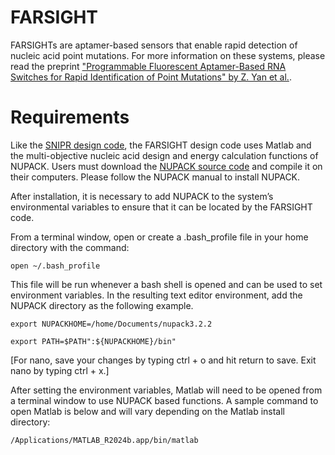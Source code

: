 # FARSIGHT
FARSIGHTs are aptamer-based sensors that enable rapid detection of nucleic acid point mutations. For more information on these systems, please read the preprint ["Programmable Fluorescent Aptamer-Based RNA Switches for Rapid Identification of Point Mutations" by Z. Yan et al.](https://www.medrxiv.org/content/10.1101/2025.03.07.25323576v1).

# Requirements
Like the [SNIPR design code](https://github.com/Albert09111/SNIPR/tree/master), the FARSIGHT design code uses Matlab and the multi-objective nucleic acid design and energy calculation functions of NUPACK. Users must download the [NUPACK source code](http://www.nupack.org/downloads) and compile it on their computers. Please follow the NUPACK manual to install NUPACK. 

After installation, it is necessary to add NUPACK to the system’s environmental variables to ensure that it can be located by the FARSIGHT code. 

From a terminal window, open or create a .bash_profile file in your home directory with the command:

`open ~/.bash_profile`

This file will be run whenever a bash shell is opened and can be used to set environment variables. In the resulting text editor environment, add the NUPACK directory as the following example.

`export NUPACKHOME=/home/Documents/nupack3.2.2`

`export PATH=$PATH":${NUPACKHOME}/bin"`

[For nano, save your changes by typing ctrl + o and hit return to save. Exit nano by typing ctrl + x.]

After setting the environment variables, Matlab will need to be opened from a terminal window to use NUPACK based functions. A sample command to open Matlab is below and will vary depending on the Matlab install directory:

`/Applications/MATLAB_R2024b.app/bin/matlab`
